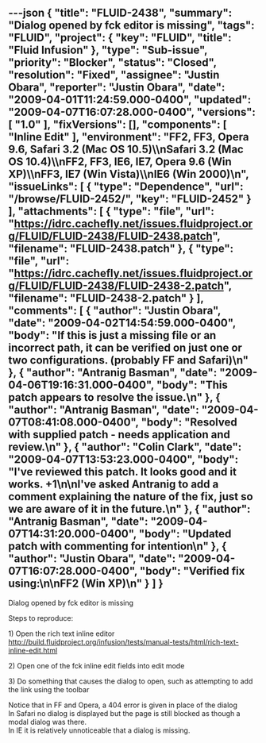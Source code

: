 ---json
{
  "title": "FLUID-2438",
  "summary": "Dialog opened by fck editor is missing",
  "tags": "FLUID",
  "project": {
    "key": "FLUID",
    "title": "Fluid Infusion"
  },
  "type": "Sub-issue",
  "priority": "Blocker",
  "status": "Closed",
  "resolution": "Fixed",
  "assignee": "Justin Obara",
  "reporter": "Justin Obara",
  "date": "2009-04-01T11:24:59.000-0400",
  "updated": "2009-04-07T16:07:28.000-0400",
  "versions": [
    "1.0"
  ],
  "fixVersions": [],
  "components": [
    "Inline Edit"
  ],
  "environment": "FF2, FF3, Opera 9.6, Safari 3.2 (Mac OS 10.5)\\\nSafari 3.2 (Mac OS 10.4)\\\nFF2, FF3, IE6, IE7, Opera 9.6 (Win XP)\\\nFF3, IE7 (Win Vista)\\\nIE6 (Win 2000)\n",
  "issueLinks": [
    {
      "type": "Dependence",
      "url": "/browse/FLUID-2452/",
      "key": "FLUID-2452"
    }
  ],
  "attachments": [
    {
      "type": "file",
      "url": "https://idrc.cachefly.net/issues.fluidproject.org/FLUID/FLUID-2438/FLUID-2438.patch",
      "filename": "FLUID-2438.patch"
    },
    {
      "type": "file",
      "url": "https://idrc.cachefly.net/issues.fluidproject.org/FLUID/FLUID-2438/FLUID-2438-2.patch",
      "filename": "FLUID-2438-2.patch"
    }
  ],
  "comments": [
    {
      "author": "Justin Obara",
      "date": "2009-04-02T14:54:59.000-0400",
      "body": "If this is just a missing file or an incorrect path, it can be verified on just one or two configurations. (probably FF and Safari)\n"
    },
    {
      "author": "Antranig Basman",
      "date": "2009-04-06T19:16:31.000-0400",
      "body": "This patch appears to resolve the issue.\n"
    },
    {
      "author": "Antranig Basman",
      "date": "2009-04-07T08:41:08.000-0400",
      "body": "Resolved with supplied patch - needs application and review.\n"
    },
    {
      "author": "Colin Clark",
      "date": "2009-04-07T13:53:23.000-0400",
      "body": "I've reviewed this patch. It looks good and it works. +1\n\nI've asked Antranig to add a comment explaining the nature of the fix, just so we are aware of it in the future.\n"
    },
    {
      "author": "Antranig Basman",
      "date": "2009-04-07T14:31:20.000-0400",
      "body": "Updated patch with commenting for intention\n"
    },
    {
      "author": "Justin Obara",
      "date": "2009-04-07T16:07:28.000-0400",
      "body": "Verified fix using:\n\nFF2 (Win XP)\n"
    }
  ]
}
---
Dialog opened by fck editor is missing

Steps to reproduce:

1\) Open the rich text inline editor\
<http://build.fluidproject.org/infusion/tests/manual-tests/html/rich-text-inline-edit.html>

2\) Open one of the fck inline edit fields into edit mode

3\) Do something that causes the dialog to open, such as attempting to add the link using the toolbar&#x20;

Notice that in FF and Opera, a 404 error is given in place of the dialog\
In Safari no dialog is displayed but the page is still blocked as though a modal dialog was there.\
In IE it is relatively unnoticeable that a dialog is missing.

        